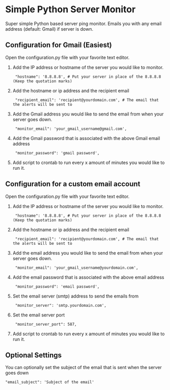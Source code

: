 Simple Python Server Monitor
============================

Super simple Python based server ping monitor. Emails you with any email address (default: Gmail) if server is down.

Configuration for Gmail (Easiest)
---------------------------------

Open the configuration.py file with your favorite text editor.

1. Add the IP address or hostname of the server you would like to monitor.

        "hostname": '8.8.8.8', # Put your server in place of the 8.8.8.8 (Keep the quotation marks)

2. Add the hostname or ip address and the recipient email

        "recipient_email": 'recipient@yourdomain.com', # The email that the alerts will be sent to


3. Add the Gmail address you would like to send the email from when your server goes down.

        "monitor_email": 'your_gmail_username@gmail.com',

4. Add the Gmail password that is associated with the above Gmail email address

        "monitor_password": 'gmail password',

5. Add script to crontab to run every x amount of minutes you would like to run it.


Configuration for a custom email account
----------------------------------------

Open the configuration.py file with your favorite text editor.

1. Add the IP address or hostname of the server you would like to monitor.

        "hostname": '8.8.8.8', # Put your server in place of the 8.8.8.8 (Keep the quotation marks)

2. Add the hostname or ip address and the recipient email

        "recipient_email": 'recipient@yourdomain.com', # The email that the alerts will be sent to


3. Add the email address you would like to send the email from when your server goes down.

        "monitor_email": 'your_gmail_username@yourdomain.com',

4. Add the email password that is associated with the above email address

        "monitor_password": 'email password',

5. Set the email server (smtp) address to send the emails from

        "monitor_server": 'smtp.yourdomain.com',

6. Set the email server port

        "monitor_server_port": 587,

5. Add script to crontab to run every x amount of minutes you would like to run it.


Optional Settings
-----------------

You can optionally set the subject of the email that is sent when the server goes down

    "email_subject": 'Subject of the email'

